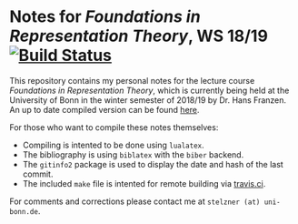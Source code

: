 Notes for _Foundations in Representation Theory_, WS 18/19
[![Build Status](https://travis-ci.org/cionx/foundations-in-representation-theory-notes-ws-18-19.svg?branch=master)][1]
=================

This repository contains my personal notes for the lecture course _Foundations in Representation Theory_, which is currently being held at the University of Bonn in the winter semester of 2018/19 by Dr. Hans Franzen.
An up to date compiled version can be found [here][2].

For those who want to compile these notes themselves:

- Compiling is intented to be done using `lualatex`.
- The bibliography is using `biblatex` with the `biber` backend.
- The `gitinfo2` package is used to display the date and hash of the last commit.
- The included `make` file is intented for remote building via [travis.ci][3].

For comments and corrections please contact me at `stelzner (at) uni-bonn.de`.





[1]: https://travis-ci.org/cionx/foundations-in-representation-theory-notes-ws-18-19/builds
[2]: https://github.com/cionx/foundations-in-representation-theory-notes-ws-18-19/raw/gh-pages/homological_algebra_notes.pdf
[3]: https://travis-ci.org/
